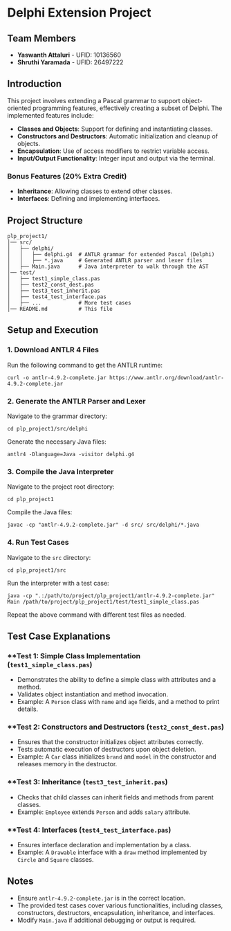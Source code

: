 # Delphi Extension Project

## Team Members
- **Yaswanth Attaluri** - UFID: 10136560  
- **Shruthi Yaramada** - UFID: 26497222  

## Introduction
This project involves extending a Pascal grammar to support object-oriented programming features, effectively creating a subset of Delphi. The implemented features include:
- **Classes and Objects**: Support for defining and instantiating classes.
- **Constructors and Destructors**: Automatic initialization and cleanup of objects.
- **Encapsulation**: Use of access modifiers to restrict variable access.
- **Input/Output Functionality**: Integer input and output via the terminal.

### Bonus Features (20% Extra Credit)
- **Inheritance**: Allowing classes to extend other classes.
- **Interfaces**: Defining and implementing interfaces.

## Project Structure
```
plp_project1/
│── src/
│   ├── delphi/
│   │   ├── delphi.g4  # ANTLR grammar for extended Pascal (Delphi)
│   │   ├── *.java     # Generated ANTLR parser and lexer files
│   ├── Main.java      # Java interpreter to walk through the AST
│── test/
│   ├── test1_simple_class.pas
│   ├── test2_const_dest.pas
│   ├── test3_test_inherit.pas
│   ├── test4_test_interface.pas
│   ├── ...            # More test cases
│── README.md          # This file
```

## Setup and Execution

### 1. Download ANTLR 4 Files
Run the following command to get the ANTLR runtime:
```
curl -o antlr-4.9.2-complete.jar https://www.antlr.org/download/antlr-4.9.2-complete.jar
```

### 2. Generate the ANTLR Parser and Lexer
Navigate to the grammar directory:
```
cd plp_project1/src/delphi
```
Generate the necessary Java files:
```
antlr4 -Dlanguage=Java -visitor delphi.g4
```

### 3. Compile the Java Interpreter
Navigate to the project root directory:
```
cd plp_project1
```
Compile the Java files:
```
javac -cp "antlr-4.9.2-complete.jar" -d src/ src/delphi/*.java
```

### 4. Run Test Cases
Navigate to the `src` directory:
```
cd plp_project1/src
```
Run the interpreter with a test case:
```
java -cp ".:/path/to/project/plp_project1/antlr-4.9.2-complete.jar" Main /path/to/project/plp_project1/test/test1_simple_class.pas
```

Repeat the above command with different test files as needed.

## Test Case Explanations

### **Test 1: Simple Class Implementation (`test1_simple_class.pas`)
- Demonstrates the ability to define a simple class with attributes and a method.
- Validates object instantiation and method invocation.
- Example: A `Person` class with `name` and `age` fields, and a method to print details.

### **Test 2: Constructors and Destructors (`test2_const_dest.pas`)
- Ensures that the constructor initializes object attributes correctly.
- Tests automatic execution of destructors upon object deletion.
- Example: A `Car` class initializes `brand` and `model` in the constructor and releases memory in the destructor.

### **Test 3: Inheritance (`test3_test_inherit.pas`)
- Checks that child classes can inherit fields and methods from parent classes.
- Example: `Employee` extends `Person` and adds `salary` attribute.

### **Test 4: Interfaces (`test4_test_interface.pas`)
- Ensures interface declaration and implementation by a class.
- Example: A `Drawable` interface with a `draw` method implemented by `Circle` and `Square` classes.

## Notes
- Ensure `antlr-4.9.2-complete.jar` is in the correct location.
- The provided test cases cover various functionalities, including classes, constructors, destructors, encapsulation, inheritance, and interfaces.
- Modify `Main.java` if additional debugging or output is required.
